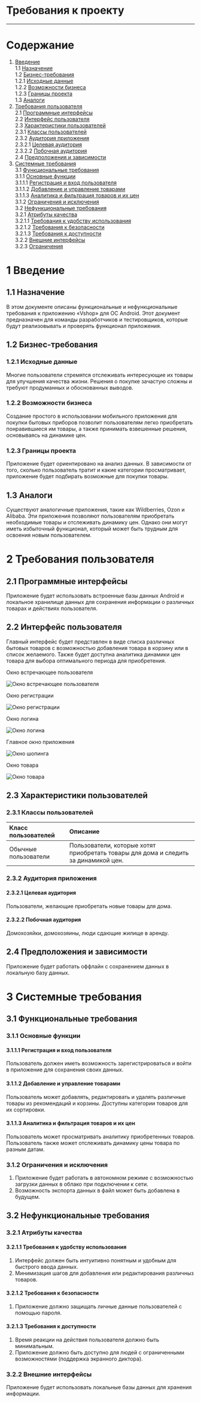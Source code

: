 # Требования к проекту

---

# Содержание
1. [Введение](#intro)  
1.1 [Назначение](#appointment)  
1.2 [Бизнес-требования](#business_requirements)  
1.2.1 [Исходные данные](#initial_data)  
1.2.2 [Возможности бизнеса](#business_opportunities)  
1.2.3 [Границы проекта](#project_boundary)  
1.3 [Аналоги](#analogues)  
2. [Требования пользователя](#user_requirements)  
2.1 [Программные интерфейсы](#software_interfaces)  
2.2 [Интерфейс пользователя](#user_interface)  
2.3 [Характеристики пользователей](#user_specifications)  
2.3.1 [Классы пользователей](#user_classes)  
2.3.2 [Аудитория приложения](#application_audience)  
2.3.2.1 [Целевая аудитория](#target_audience)  
2.3.2.2 [Побочная аудитория](#collateral_audience)  
2.4 [Предположения и зависимости](#assumptions_and_dependencies)  
3. [Системные требования](#system_requirements)  
3.1 [Функциональные требования](#functional_requirements)  
3.1.1 [Основные функции](#main_functions)  
3.1.1.1 [Регистрация и вход пользователя](#user_registration_login)  
3.1.1.2 [Добавление и управление товарами](#manage_expenses)  
3.1.1.3 [Аналитика и фильтрация товаров и их цен](#expenses_analytics)  
3.1.2 [Ограничения и исключения](#restrictions_and_exclusions)  
3.2 [Нефункциональные требования](#non-functional_requirements)  
3.2.1 [Атрибуты качества](#quality_attributes)  
3.2.1.1 [Требования к удобству использования](#requirements_for_ease_of_use)    
3.2.1.2 [Требования к безопасности](#security_requirements)  
3.2.1.3 [Требования к доступности](#access_requirements)  
3.2.2 [Внешние интерфейсы](#external_interfaces)  
3.2.3 [Ограничения](#restrictions)  

<a name="intro"/>

# 1 Введение

<a name="appointment"/>

## 1.1 Назначение
В этом документе описаны функциональные и нефункциональные требования к приложению «Vshop» для ОС Android. Этот документ предназначен для команды разработчиков и тестировщиков, которые будут реализовывать и проверять функционал приложения.

<a name="business_requirements"/>

## 1.2 Бизнес-требования

<a name="initial_data"/>

### 1.2.1 Исходные данные
Многие пользователи стремятся отслеживать интересующие их товары для улучшения качества жизни. Решения о покупке зачастую сложны и требуют продуманных и обоснованных выводов.

<a name="business_opportunities"/>

### 1.2.2 Возможности бизнеса
Создание простого в использовании мобильного приложения для покупки бытовых приборов позволит пользователям легко приобретать понравившиеся им товары, а также принимать взвешенные решения, основываясь на динамике цен.

<a name="project_boundary"/>

### 1.2.3 Границы проекта
Приложение будет ориентировано на анализ данных. В зависимости от того, сколько пользователь тратит и какие категории просматривает, приложение будет подбирать возможные для покупки товары.

<a name="analogues"/>

## 1.3 Аналоги
Существуют аналогичные приложения, такие как Wildberries, Ozon и Alibaba. Эти приложения позволяют пользователям приобретать необходимые товары и отслеживать динамику цен. Однако они могут иметь избыточный функционал, который может быть трудным для освоения новым пользователем.

<a name="user_requirements"/>

# 2 Требования пользователя

<a name="software_interfaces"/>

## 2.1 Программные интерфейсы
Приложение будет использовать встроенные базы данных Android и локальное хранилище данных для сохранения информации о различных товарах и действиях пользователя.

<a name="user_interface"/>

## 2.2 Интерфейс пользователя
Главный интерфейс будет представлен в виде списка различных бытовых товаров с возможностью добавления товара в корзину или в список желаемого. Также будет доступна аналитика динамики цен товара для выбора оптимального периода для приобретения.

Окно встречающее пользователя 

![Окно встречающее пользователя](https://github.com/vladmoiseev/Vshop/blob/master/Mockups/Main.png)

Окно регистрации

![Окно регистрации](https://github.com/vladmoiseev/Vshop/blob/master/Mockups/Register.png)

Окно логина

![Окно логина](https://github.com/vladmoiseev/Vshop/blob/master/Mockups/Login.png)

Главное окно приложения

![Окно шопинга](https://github.com/vladmoiseev/Vshop/blob/master/Mockups/Shopping.png)

Окно товара

![Окно товара](https://github.com/vladmoiseev/Vshop/blob/master/Mockups/ProductPage.png)

<a name="user_specifications"/>

## 2.3 Характеристики пользователей

<a name="user_classes"/>

### 2.3.1 Классы пользователей
| Класс пользователей | Описание |
|:---|:---|
| Обычные пользователи | Пользователи, которые хотят приобретать товары для дома и следить за динамикой цен. |

<a name="application_audience"/>

### 2.3.2 Аудитория приложения

<a name="target_audience"/>

#### 2.3.2.1 Целевая аудитория
Пользователи, желающие приобретать новые товары для дома.

<a name="collateral_audience"/>

#### 2.3.2.2 Побочная аудитория
Домохозяйки, домохозяины, люди сдающие жилище в аренду.

<a name="assumptions_and_dependencies"/>

## 2.4 Предположения и зависимости
Приложение будет работать оффлайн с сохранением данных в локальную базу данных.

<a name="system_requirements"/>

# 3 Системные требования

<a name="functional_requirements"/>

## 3.1 Функциональные требования

<a name="main_functions"/>

### 3.1.1 Основные функции

<a name="user_registration_login"/>

#### 3.1.1.1 Регистрация и вход пользователя
Пользователь должен иметь возможность зарегистрироваться и войти в приложение для сохранения своих данных.

<a name="manage_expenses"/>

#### 3.1.1.2 Добавление и управление товарами
Пользователь может добавлять, редактировать и удалять различные товары из рекомендаций и корзины. Доступны категории товаров для их сортировки.

<a name="expenses_analytics"/>

#### 3.1.1.3 Аналитика и фильтрация товаров и их цен
Пользователь может просматривать аналитику приобретенных товаров. Пользователь также может отслеживать динамику цены товара по разным датам.

<a name="restrictions_and_exclusions"/>

### 3.1.2 Ограничения и исключения
1. Приложение будет работать в автономном режиме с возможностью загрузки данных в облако при подключении к сети.
2. Возможность экспорта данных в файл может быть добавлена в будущем.

<a name="non-functional_requirements"/>

## 3.2 Нефункциональные требования

<a name="quality_attributes"/>

### 3.2.1 Атрибуты качества

<a name="requirements_for_ease_of_use"/>

#### 3.2.1.1 Требования к удобству использования
1. Интерфейс должен быть интуитивно понятным и удобным для быстрого ввода данных.
2. Минимизация шагов для добавления или редактирования различныз товаров.

<a name="security_requirements"/>

#### 3.2.1.2 Требования к безопасности
1. Приложение должно защищать личные данные пользователей с помощью пароля.

<a name="access_requirements"/>

#### 3.2.1.3 Требования к доступности
1. Время реакции на действия пользователя должно быть минимальным.
2. Приложение должно быть доступно для людей с ограниченными возможностями (поддержка экранного диктора).

<a name="external_interfaces"/>

### 3.2.2 Внешние интерфейсы
Приложение будет использовать локальные базы данных для хранения информации.
